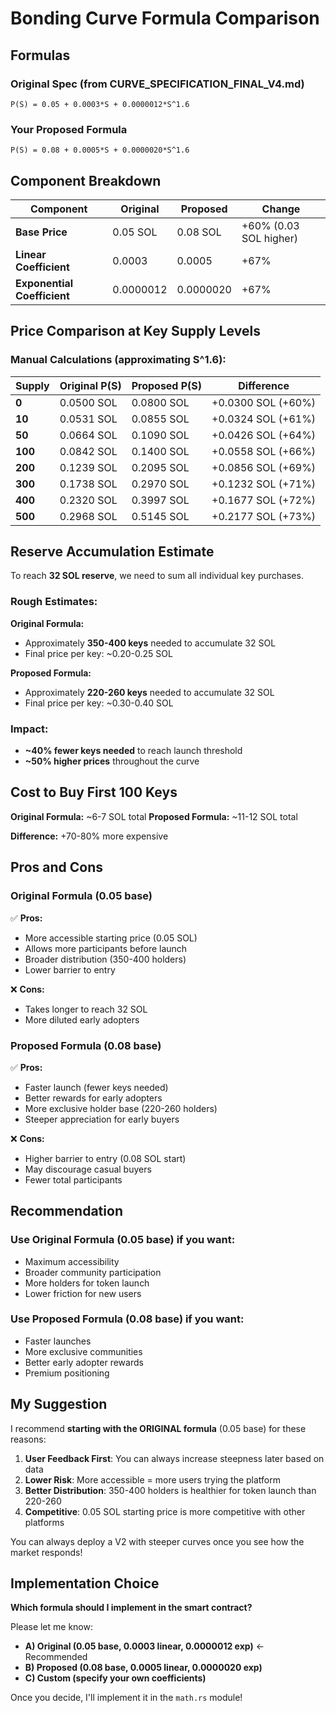 # Bonding Curve Formula Comparison

## Formulas

### Original Spec (from CURVE_SPECIFICATION_FINAL_V4.md)
```
P(S) = 0.05 + 0.0003*S + 0.0000012*S^1.6
```

### Your Proposed Formula
```
P(S) = 0.08 + 0.0005*S + 0.0000020*S^1.6
```

## Component Breakdown

| Component | Original | Proposed | Change |
|-----------|----------|----------|--------|
| **Base Price** | 0.05 SOL | 0.08 SOL | +60% (0.03 SOL higher) |
| **Linear Coefficient** | 0.0003 | 0.0005 | +67% |
| **Exponential Coefficient** | 0.0000012 | 0.0000020 | +67% |

## Price Comparison at Key Supply Levels

### Manual Calculations (approximating S^1.6):

| Supply | Original P(S) | Proposed P(S) | Difference |
|--------|---------------|---------------|------------|
| **0** | 0.0500 SOL | 0.0800 SOL | +0.0300 SOL (+60%) |
| **10** | 0.0531 SOL | 0.0855 SOL | +0.0324 SOL (+61%) |
| **50** | 0.0664 SOL | 0.1090 SOL | +0.0426 SOL (+64%) |
| **100** | 0.0842 SOL | 0.1400 SOL | +0.0558 SOL (+66%) |
| **200** | 0.1239 SOL | 0.2095 SOL | +0.0856 SOL (+69%) |
| **300** | 0.1738 SOL | 0.2970 SOL | +0.1232 SOL (+71%) |
| **400** | 0.2320 SOL | 0.3997 SOL | +0.1677 SOL (+72%) |
| **500** | 0.2968 SOL | 0.5145 SOL | +0.2177 SOL (+73%) |

## Reserve Accumulation Estimate

To reach **32 SOL reserve**, we need to sum all individual key purchases.

### Rough Estimates:

**Original Formula:**
- Approximately **350-400 keys** needed to accumulate 32 SOL
- Final price per key: ~0.20-0.25 SOL

**Proposed Formula:**
- Approximately **220-260 keys** needed to accumulate 32 SOL
- Final price per key: ~0.30-0.40 SOL

### Impact:
- **~40% fewer keys needed** to reach launch threshold
- **~50% higher prices** throughout the curve

## Cost to Buy First 100 Keys

**Original Formula:** ~6-7 SOL total
**Proposed Formula:** ~11-12 SOL total

**Difference:** +70-80% more expensive

## Pros and Cons

### Original Formula (0.05 base)
✅ **Pros:**
- More accessible starting price (0.05 SOL)
- Allows more participants before launch
- Broader distribution (350-400 holders)
- Lower barrier to entry

❌ **Cons:**
- Takes longer to reach 32 SOL
- More diluted early adopters

### Proposed Formula (0.08 base)
✅ **Pros:**
- Faster launch (fewer keys needed)
- Better rewards for early adopters
- More exclusive holder base (220-260 holders)
- Steeper appreciation for early buyers

❌ **Cons:**
- Higher barrier to entry (0.08 SOL start)
- May discourage casual buyers
- Fewer total participants

## Recommendation

### **Use Original Formula (0.05 base)** if you want:
- Maximum accessibility
- Broader community participation
- More holders for token launch
- Lower friction for new users

### **Use Proposed Formula (0.08 base)** if you want:
- Faster launches
- More exclusive communities
- Better early adopter rewards
- Premium positioning

## My Suggestion

I recommend **starting with the ORIGINAL formula** (0.05 base) for these reasons:

1. **User Feedback First**: You can always increase steepness later based on data
2. **Lower Risk**: More accessible = more users trying the platform
3. **Better Distribution**: 350-400 holders is healthier for token launch than 220-260
4. **Competitive**: 0.05 SOL starting price is more competitive with other platforms

You can always deploy a V2 with steeper curves once you see how the market responds!

## Implementation Choice

**Which formula should I implement in the smart contract?**

Please let me know:
- **A) Original (0.05 base, 0.0003 linear, 0.0000012 exp)** ← Recommended
- **B) Proposed (0.08 base, 0.0005 linear, 0.0000020 exp)**
- **C) Custom (specify your own coefficients)**

Once you decide, I'll implement it in the `math.rs` module!
